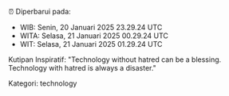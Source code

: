 ⏰ Diperbarui pada:
- WIB: Senin, 20 Januari 2025 23.29.24 UTC
- WITA: Selasa, 21 Januari 2025 00.29.24 UTC
- WIT: Selasa, 21 Januari 2025 01.29.24 UTC

Kutipan Inspiratif:
"Technology without hatred can be a blessing. Technology with hatred is always a disaster."


Kategori: technology

